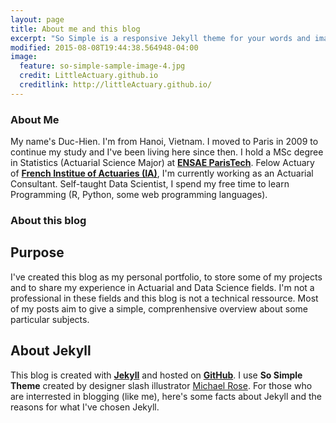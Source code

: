 ```yaml
---
layout: page
title: About me and this blog
excerpt: "So Simple is a responsive Jekyll theme for your words and images."
modified: 2015-08-08T19:44:38.564948-04:00
image:
  feature: so-simple-sample-image-4.jpg
  credit: LittleActuary.github.io
  creditlink: http://littleActuary.github.io/
---
```


### About Me

My name's Duc-Hien. I'm from Hanoi, Vietnam. I moved to Paris in 2009 to continue my study and I've been living here since then. I hold a MSc degree in Statistics (Actuarial Science Major) at [**ENSAE ParisTech**](http://www.ensae.fr). Felow Actuary of [**French Institue of Actuaries (IA)**](http://www.institutdesactuaires.com), I'm currently working as an Actuarial Consultant. Self-taught Data Scientist, I spend my free time to learn Programming (R, Python, some web programming languages).

### About this blog

## Purpose

I've created this blog as my personal portfolio, to store some of my projects and to share my experience in Actuarial and Data Science fields. I'm not a professional in these fields and this blog is not a technical ressource. Most of my posts aim to give a simple, comprenhensive overview about some particular subjects.  

## About Jekyll

This blog is created with [**Jekyll**](http://jekyllrb.com) and hosted on [**GitHub**](https://github.com). 
I use **So Simple Theme** created by designer slash illustrator [Michael Rose](http://mademistakes.com). For those who are interrested in blogging (like me), here's some facts about Jekyll and the reasons for what I've chosen Jekyll.



